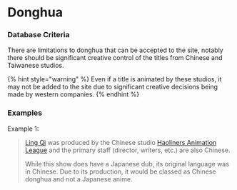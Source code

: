 # Donghua

### Database Criteria

There are limitations to donghua that can be accepted to the site, notably there should be significant creative control of the titles from Chinese and Taiwanese studios.

{% hint style="warning" %}
Even if a title is animated by these studios, it may not be added to the site due to significant creative decisions being made by western companies.
{% endhint %}

### Examples

Example 1: 

> [Ling Qi](https://anilist.co/anime/98031/Ling-Qi/) was produced by the Chinese studio [Haoliners Animation League](https://anilist.co/studio/6140/Haoliners-Animation-League) and the primary staff \(director, writers, etc.\) are also Chinese.   
>   
> While this show does have a Japanese dub, its original language was in Chinese. Due to its production, it would be classed as Chinese donghua and not a Japanese anime.



